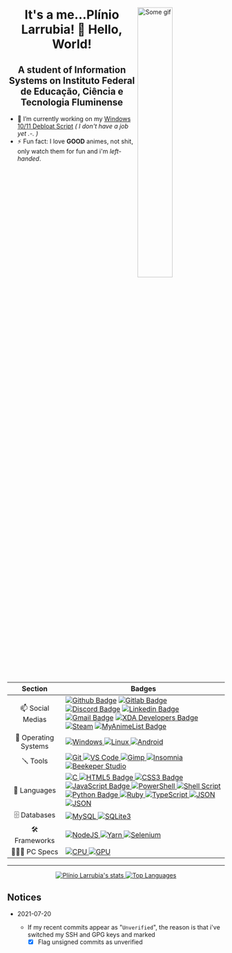 <div>

<a href="#blank">
    <img src="https://media1.tenor.com/images/62fa8afc28b4ef7782af1cbcb870d44c/tenor.gif?itemid=15690441" align="right" title="some_gif" width="40%" height="auto" alt="Some gif">
</a>

<h1 align="center">It's a me...Plínio Larrubia! 👋 Hello, World!</h1>

<h2 align="center">A student of Information Systems on Instituto Federal de Educação, Ciência e Tecnologia Fluminense</h2>

- 🔭 I’m currently working on my [Windows 10/11 Debloat Script](https://github.com/LeDragoX/Win10SmartDebloat) _( I don't have a job yet .-. )_
- ⚡ Fun fact: I love **GOOD** animes, not shit, only watch them for fun and i'm _left-handed_.

</div>

<div align="center">

|       Section        | Badges                                                                                                                                                                                                                                                                                                                                                                                                                                                                                                                                                                                                                                                                                                                                                                                                                                                                                                                                                                                                                                                                                                                                                                                                                                        |
| :------------------: | --------------------------------------------------------------------------------------------------------------------------------------------------------------------------------------------------------------------------------------------------------------------------------------------------------------------------------------------------------------------------------------------------------------------------------------------------------------------------------------------------------------------------------------------------------------------------------------------------------------------------------------------------------------------------------------------------------------------------------------------------------------------------------------------------------------------------------------------------------------------------------------------------------------------------------------------------------------------------------------------------------------------------------------------------------------------------------------------------------------------------------------------------------------------------------------------------------------------------------------------- |
|   📫 Social Medias   | [![Github Badge](https://img.shields.io/badge/-Github-000?style=flat-square&logo=Github&logoColor=white)](https://github.com/LeDragoX) [![Gitlab Badge](https://img.shields.io/badge/GitLab-330F63?style=flat-square&logo=gitlab&logoColor=white)](https://gitlab.com/LeDragoX) [![Discord Badge](https://img.shields.io/badge/Discord-7289DA?style=flat-square&logo=discord&logoColor=white)](#LeDragoX#8341) [![Linkedin Badge](https://img.shields.io/badge/-LinkedIn-blue?style=flat-square&logo=Linkedin&logoColor=white)](https://www.linkedin.com/in/pl%C3%ADnio-larrubia-3b3862202/) [![Gmail Badge](https://img.shields.io/badge/-Gmail-c14438?style=flat-square&logo=Gmail&logoColor=white)](mailto:plinio2xd@gmail.com) [![XDA Developers Badge](https://img.shields.io/badge/XDA-Developers-F59812?style=flat-square&logo=xda-developers&logoColor=white)](https://forum.xda-developers.com/m/ledragox.8006906/) [![Steam](https://img.shields.io/badge/Steam-000000?style=flat-square&logo=steam&logoColor=white)](https://steamcommunity.com/id/ledragox/) [![MyAnimeList Badge](https://img.shields.io/badge/Myanimelist-2E51A2?style=flat-square&logo=myanimelist&logoColor=white)](https://myanimelist.net/profile/LeDragoX) |
| 💾 Operating Systems | [![Windows](https://img.shields.io/badge/Windows-0078D6?style=for-the-badge&logo=windows&logoColor=white) ![Linux](https://img.shields.io/badge/Linux-FCC624?style=for-the-badge&logo=linux&logoColor=black) ![Android](https://img.shields.io/badge/Android-3DDC84?style=for-the-badge&logo=android&logoColor=white)](#blank)                                                                                                                                                                                                                                                                                                                                                                                                                                                                                                                                                                                                                                                                                                                                                                                                                                                                                                                |
|       🪛 Tools        | [![Git](https://img.shields.io/badge/Git-F05032?style=for-the-badge&logo=git&logoColor=white) ![VS Code](https://img.shields.io/badge/Visual_Studio_Code-0078D4?style=for-the-badge&logo=visual%20studio%20code&logoColor=white) ![Gimp](https://img.shields.io/badge/gimp-5C5543?style=for-the-badge&logo=gimp&logoColor=white) ![Insomnia](https://img.shields.io/badge/Insomnia-5849be?style=for-the-badge&logo=Insomnia&logoColor=white) ![Beekeper Studio](https://img.shields.io/badge/Beekeper_Studio-FAD83B?style=for-the-badge&logo=beekeeper-studio&logoColor=white)](#blank)                                                                                                                                                                                                                                                                                                                                                                                                                                                                                                                                                                                                                                                       |
|     🚀 Languages     | [![C](https://img.shields.io/badge/C-00599C?style=for-the-badge&logo=c&logoColor=white) ![HTML5 Badge](https://img.shields.io/badge/HTML5-E34F26?style=for-the-badge&logo=html5&logoColor=white) ![CSS3 Badge](https://img.shields.io/badge/CSS3-1572B6?style=for-the-badge&logo=css3&logoColor=white) ![JavaScript Badge](https://img.shields.io/badge/JavaScript-F7DF1E?style=for-the-badge&logo=javascript&logoColor=black) ![PowerShell](https://img.shields.io/badge/PowerShell-5391FE?style=for-the-badge&logo=PowerShell&logoColor=white) ![Shell Script](https://img.shields.io/badge/Shell_Script-121011?style=for-the-badge&logo=linux&logoColor=white) ![Python Badge](https://img.shields.io/badge/Python-3776AB?style=for-the-badge&logo=python&logoColor=white) ![Ruby](https://img.shields.io/badge/Ruby-CC342D?style=for-the-badge&logo=ruby&logoColor=white) ![TypeScript](https://img.shields.io/badge/TypeScript-007ACC?style=for-the-badge&logo=typescript&logoColor=white) ![JSON](https://img.shields.io/badge/json-5E5C5C?style=for-the-badge&logo=json&logoColor=white) ![JSON](https://img.shields.io/badge/CSV-1DF100?style=for-the-badge&logo=csv&logoColor=white)](#blank)                                        |
|     🗄️ Databases     | [![MySQL](https://img.shields.io/badge/MySQL-00000F?style=for-the-badge&logo=mysql&logoColor=white) ![SQLite3](https://img.shields.io/badge/SQLite-07405E?style=for-the-badge&logo=sqlite&logoColor=white)](#blank)                                                                                                                                                                                                                                                                                                                                                                                                                                                                                                                                                                                                                                                                                                                                                                                                                                                                                                                                                                                                                           |
|    🛠️ Frameworks     | [![NodeJS](https://img.shields.io/badge/Node.js-339933?style=for-the-badge&logo=nodedotjs&logoColor=white) ![Yarn](https://img.shields.io/badge/Yarn-2C8EBB?style=for-the-badge&logo=yarn&logoColor=white) ![Selenium](https://img.shields.io/badge/Selenium-43B02A?style=for-the-badge&logo=Selenium&logoColor=white)](#blank)                                                                                                                                                                                                                                                                                                                                                                                                                                                                                                                                                                                                                                                                                                                                                                                                                                                                                                               |
|     👨🏻‍💻 PC Specs      | [![CPU](<https://img.shields.io/badge/AMD-Ryzen_5_1600_(AE)-ED1C24?style=for-the-badge&logo=amd&logoColor=white>) ![GPU](https://img.shields.io/badge/NVIDIA-GTX1060_6gb-76B900?style=for-the-badge&logo=nvidia&logoColor=white)](#blank)                                                                                                                                                                                                                                                                                                                                                                                                                                                                                                                                                                                                                                                                                                                                                                                                                                                                                                                                                                                                     |

</div>
<hr>

<div align="center">
<a href="#">
<img src="https://github-readme-stats.vercel.app/api?username=ledragox&show_icons=true" alt="Plínio Larrubia's stats" />
<img src="https://github-readme-stats.vercel.app/api/top-langs/?username=ledragox&layout=compact" alt="Top Languages" />
</a>
</div>

## Notices

- 2021-07-20

  - If my recent commits appear as "`Unverified`", the reason is that i've switched my SSH and GPG keys and marked
    - [x] Flag unsigned commits as unverified

<!--
**LeDragoX/LeDragoX** is a ✨ _special_ ✨ repository because its `README.md` (this file) appears on your GitHub profile.

Here are some ideas to get you started:

- 🔭 I’m currently working on ...
- 🌱 I’m currently learning ...
- 👯 I’m looking to collaborate on ...
- 🤔 I’m looking for help with ...
- 💬 Ask me about ...
- 📫 How to reach me: ...
- 😄 Pronouns: ...
- ⚡ Fun fact: ...
-->
